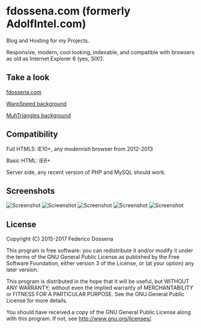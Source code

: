 # fdossena.com (formerly AdolfIntel.com)
Blog and Hosting for my Projects.

Responsive, modern, cool looking, indexable, and compatible with browsers as old as Internet Explorer 6 (yes, SIX!).
 
## Take a look
[fdossena.com](http://fdossena.com/)

[WarpSpeed background](http://fdossena.com/?p=warpspeed/i.frag)

[MuhTriangles background](http://fdossena.com/?p=muhTriangles.js/index.frag)
 
## Compatibility
Full HTML5: IE10+, any modernish browser from 2012-2013

Basic HTML: IE6+

Server side, any recent version of PHP and MySQL should work.

## Screenshots
![Screenshot](http://fdossena.com/this/screen1.png)
![Screenshot](http://fdossena.com/this/screen2.png)
![Screenshot](http://fdossena.com/this/screen3.png)
![Screenshot](http://fdossena.com/this/screen4.png)
![Screenshot](http://fdossena.com/this/screen5.png)

## License
Copyright (C) 2015-2017 Federico Dossena

This program is free software: you can redistribute it and/or modify
it under the terms of the GNU General Public License as published by
the Free Software Foundation, either version 3 of the License, or
(at your option) any later version.

This program is distributed in the hope that it will be useful,
but WITHOUT ANY WARRANTY; without even the implied warranty of
MERCHANTABILITY or FITNESS FOR A PARTICULAR PURPOSE.  See the
GNU General Public License for more details.

You should have received a copy of the GNU General Public License
along with this program.  If not, see <http://www.gnu.org/licenses/>.
